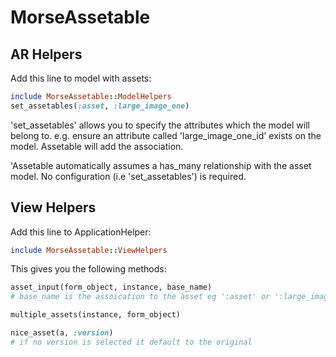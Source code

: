 # MorseAssetable

## AR Helpers

Add this line to model with assets:

```ruby
include MorseAssetable::ModelHelpers
set_assetables(:asset, :large_image_one)
```

'set_assetables' allows you to specify the attributes which the model will belong to. e.g. ensure an attribute called 'large_image_one_id' exists on the model. Assetable will add the association. 

'Assetable automatically assumes a has_many relationship with the asset model. No configuration (i.e 'set_assetables') is required.

## View Helpers

Add this line to ApplicationHelper:

```ruby
include MorseAssetable::ViewHelpers
```

This gives you the following methods:

```ruby
asset_input(form_object, instance, base_name)
# base_name is the assoication to the asset eg ':asset' or ':large_image_one' 

multiple_assets(instance, form_object)

nice_asset(a, :version)
# if no version is selected it default to the original

```
